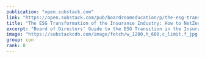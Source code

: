```yaml
---
publication: "open.substack.com"
link: "https://open.substack.com/pub/boardroomeducation/p/the-esg-transformation-of-the-insurance"
title: "The ESG Transformation of the Insurance Industry: How to NetZero Your Business "
excerpt: "Board of Directors' Guide to the ESG Transition in the Insurance Industry by Yusuf Azizullah GBAC Boardroomeducation.com CEO"
image: "https://substackcdn.com/image/fetch/w_1200,h_600,c_limit,f_jpg,q_auto:good,fl_progressive:steep/https%3A%2F%2Fbucketeer-e05bbc84-baa3-437e-9518-adb32be77984.s3.amazonaws.com%2Fpublic%2Fimages%2Ff5d13d42-a224-45d3-85d7-6689c200eedb_1920x1080.jpeg"
group: con
rank: 8
---
```

